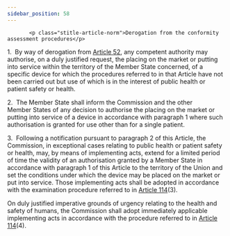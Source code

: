 ```yaml
---
sidebar_position: 58
---
```

           <p class="stitle-article-norm">Derogation from the conformity assessment procedures</p>
   <p class="norm">1.&nbsp;&nbsp;By way of derogation from 
<a href='../CHAPTER V/Article 52 - Conformity assessment procedures'> Article 52</a>, any competent authority may authorise, on a duly 
justified request, the placing on the market or putting into service 
within the territory of the Member&nbsp;State concerned, of a specific 
device for which the procedures referred to in that Article&nbsp;have 
not been carried out but use of which is in the interest of public 
health or patient safety or health.</p>
   <p class="norm">2.&nbsp;&nbsp;The Member&nbsp;State shall inform the 
Commission and the other Member&nbsp;States of any decision to authorise
 the placing on the market or putting into service of a device in 
accordance with paragraph&nbsp;1 where such authorisation is granted for
 use other than for a single patient.</p>
   <p class="norm">3.&nbsp;&nbsp;Following a notification pursuant to 
paragraph&nbsp;2 of this Article, the Commission, in exceptional cases 
relating to public health or patient safety or health, may, by means of 
implementing acts, extend for a limited period of time the validity of 
an authorisation granted by a Member&nbsp;State in accordance with 
paragraph&nbsp;1 of this Article&nbsp;to the territory of the Union and 
set the conditions under which the device may be placed on the market or
 put into service. Those implementing acts shall be adopted in 
accordance with the examination procedure referred to in 
<a href='../CHAPTER X/Article 114 - Committee procedure'> Article 114</a>(3).</p>
   <p class="norm">On duly justified imperative grounds of urgency 
relating to the health and safety of humans, the Commission shall adopt 
immediately applicable implementing acts in accordance with the 
procedure referred to in <a href='../CHAPTER X/Article 114 - Committee procedure'> Article 114</a>(4).</p>